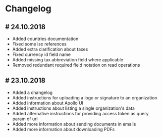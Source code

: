 # Changelog

## # 24.10.2018

- Added countries documentation
- Fixed some iso references
- Added extra clarification about taxes
- Fixed currency id field name
- Added missing tax abbreviation field where applicable
- Removed redundant required field notation on read operations

## # 23.10.2018

- Added a changelog
- Added instructions for uploading a logo or signature to an organization
- Added information about Apollo UI
- Added instructions about listing a single organization's data
- Added alternative instructions for providing access token as query param of url
- Added more information about sending documents in emails
- Added more information about downloading PDFs